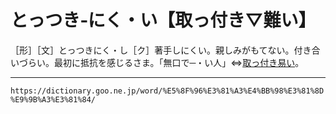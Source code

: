 # とっつき‐にく・い【取っ付き▽難い】
［形］［文］とっつきにく・し［ク］著手しにくい。親しみがもてない。付き合いづらい。最初に抵抗を感じるさま。「無口で─・い人」⇔[取っ付き易い](とっつきやすい（取っ付き易い）)。

---
`https://dictionary.goo.ne.jp/word/%E5%8F%96%E3%81%A3%E4%BB%98%E3%81%8D%E9%9B%A3%E3%81%84/`